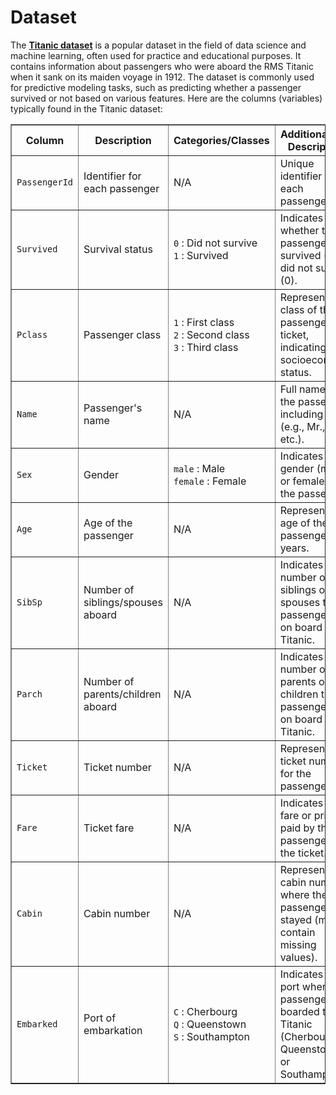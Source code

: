 # Dataset

The <a href="https://www.kaggle.com/competitions/titanic/data"><b>Titanic dataset</b></a> is a popular dataset in the field of data science and machine learning, often used for practice and educational purposes. It contains information about passengers who were aboard the RMS Titanic when it sank on its maiden voyage in 1912. The dataset is commonly used for predictive modeling tasks, such as predicting whether a passenger survived or not based on various features. Here are the columns (variables) typically found in the Titanic dataset:

<table border="1">
    <tr>
        <th>Column</th>
        <th>Description</th>
        <th>Categories/Classes</th>
        <th>Additional Info Description</th>
    </tr>
    <tr>
        <td><code>PassengerId</code></td>
        <td>Identifier for each passenger</td>
        <td>N/A</td>
        <td>Unique identifier for each passenger.</td>
    </tr>
    <tr>
        <td><code>Survived</code></td>
        <td>Survival status</td>
        <td>
            <code>0</code> : Did not survive<br>
            <code>1</code> : Survived
        </td>
        <td>Indicates whether the passenger survived (1) or did not survive (0).</td>
    </tr>
    <tr>
        <td><code>Pclass</code></td>
        <td>Passenger class</td>
        <td>
            <code>1</code> : First class<br>
            <code>2</code> : Second class<br>
            <code>3</code> : Third class
        </td>
        <td>Represents the class of the passenger's ticket, indicating their socioeconomic status.</td>
    </tr>
    <tr>
        <td><code>Name</code></td>
        <td>Passenger's name</td>
        <td>N/A</td>
        <td>Full name of the passenger, including titles (e.g., Mr., Mrs., etc.).</td>
    </tr>
    <tr>
        <td><code>Sex</code></td>
        <td>Gender</td>
        <td>
            <code>male</code> : Male<br>
            <code>female</code> : Female
        </td>
        <td>Indicates the gender (male or female) of the passenger.</td>
    </tr>
    <tr>
        <td><code>Age</code></td>
        <td>Age of the passenger</td>
        <td>N/A</td>
        <td>Represents the age of the passenger in years.</td>
    </tr>
    <tr>
        <td><code>SibSp</code></td>
        <td>Number of siblings/spouses aboard</td>
        <td>N/A</td>
        <td>Indicates the number of siblings or spouses the passenger had on board the Titanic.</td>
    </tr>
    <tr>
        <td><code>Parch</code></td>
        <td>Number of parents/children aboard</td>
        <td>N/A</td>
        <td>Indicates the number of parents or children the passenger had on board the Titanic.</td>
    </tr>
    <tr>
        <td><code>Ticket</code></td>
        <td>Ticket number</td>
        <td>N/A</td>
        <td>Represents the ticket number for the passenger.</td>
    </tr>
    <tr>
        <td><code>Fare</code></td>
        <td>Ticket fare</td>
        <td>N/A</td>
        <td>Indicates the fare or price paid by the passenger for the ticket.</td>
    </tr>
    <tr>
        <td><code>Cabin</code></td>
        <td>Cabin number</td>
        <td>N/A</td>
        <td>Represents the cabin number where the passenger stayed (may contain missing values).</td>
    </tr>
    <tr>
        <td><code>Embarked</code></td>
        <td>Port of embarkation</td>
        <td>
            <code>C</code> : Cherbourg<br>
            <code>Q</code> : Queenstown<br>
            <code>S</code> : Southampton
        </td>
        <td>Indicates the port where the passenger boarded the Titanic (Cherbourg, Queenstown, or Southampton).</td>
    </tr>
</table>
